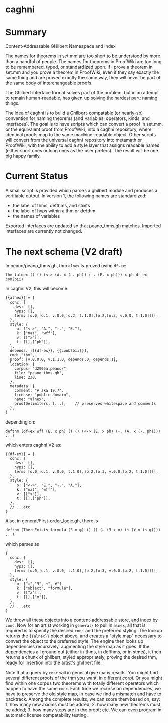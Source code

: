 caghni
======

# Summary

Content-Addressable GHilbert Namespace and Index

The names for theorems in set.mm are too short to be understood by more than a handful of people. The names for theorems in ProofWiki are too long to be remembered, typed, or standardized upon. If I prove a theorem in set.mm and you prove a theorem in ProofWiki, even if they say exactly the same thing and are proved exactly the same way, they will never be part of the same body of interchangeable proofs.

The Ghilbert interface format solves part of the problem, but in an attempt to remain human-readable, has given up solving the hardest part: naming things.

The idea of caghni is to build a Ghilbert-compatable (or nearly-so) convention for naming theorems (and variables, operators, kinds, and interfaces). The goal is to have scripts which can convert a proof in set.mm, or the equivalent proof from ProofWiki, into a caghni repository, where identical proofs map to the same machine-readable object. Other scripts will convert from the universal caghni repository into metamath or ProofWiki, with the ability to add a style layer that assigns readable names (either short ones or long ones as the user prefers). The result will be one big happy family.

# Current Status

A small script is provided which parses a ghilbert module and produces a verifiable output. In version 1, the following names are standardized:

* the label of thms, defthms, and stmts
* the label of hyps within a thm or defthm
* the names of variables

Exported interfaces are updated so that peano_thms.gh matches. Imported interfaces are currently not changed.

# The next schema (V2 draft)

In peano/peano_thms.gh, thm `alnex` is proved using `df-ex`:

    thm (alnex () () (<-> (A. x (-. ph)) (-. (E. x ph))) x ph df-ex con2bii)

In caghni V2, this will become:

    {{alnex}} = {
      conc: {
        dvs:  [],
        hyps: [],
        term: [o.0,[o.1, v.0.0,[o.2, t.1.0],[o.2,[o.3, v.0.0, t.1.0]]]],
      },
      style: {
         o: ["<->", "A.", "-.", "E."],
         k: ["nat", "wff"],
         v: [["x"]],
         t: [[],["ph"]],
      },
      depends: [{{df-ex}}, {{conb2bii}}],
      cmd: "thm",
      proof: [v.0.0.0, v.1.1.0, depends.0, depends.1],
      location: {
        corpus: "d2005a:peano/",
        file: "peano_thms.gh",
        line: 230,
      },
      metadata: {
        comment: "# aka 19.7",
        license: "public domain",
        name: "alnex",
        proofDelimiters: [...],    // preserves whitespace and comments
      },
    }
    
depending on:

    defthm (df-ex wff (E. x ph) () () (<-> (E. x ph) (-. (A. x (-. ph)))) ...)

which enters caghni V2 as:

    {{df-ex}} = {
      conc: {
        dvs:  [],
        hyps: [],
        term: [o.0,[o.1, v.0.0, t.1.0],[o.2,[o.3, v.0.0,[o.2, t.1.0]]]],
      },
      style: {
         o: ["<->", "E.", "-.", "A."],
         k: ["nat", "wff"],
         v: [["x"]],
         t: [[],["ph"]],
      },
      // ...etc
    }

Also, in general/First-order_logic.gh, there is 

    defthm (ThereExists formula (∃ x φ) () () (↔ (∃ x φ) (¬ (∀ x (¬ φ)))) ...)

which parses as 

    {
      conc: {
        dvs:  [],
        hyps: [],
        term: [o.0,[o.1, v.0.0, t.1.0],[o.2,[o.3, v.0.0,[o.2, t.1.0]]]],
      },
      style: {
         o: ["↔","∃", ¬", ∀"]
         k: ["object", "formula"],
         v: [["x"]],
         t: [[],["φ"]],
      },
      // ...etc
    }

We throw all these objects into a content-addressable store, and index by
`conc`. Now for an artist working in `general/` to pull in `alnex`, all that is
required is to specify the desired `conc` and the preferred styling. The lookup
returns the `{{alnex}}` object above, and creates a "style map" necessary to
convert the object to the preferred style. The engine then looks up dependencies
recursively, augmenting the style map as it goes. If the dependencies all ground
out (either in thms, in defthms, or in stmts), it then returns a chunk of
ghilbert, styled appropriately, proving the desired thm, ready for insertion
into the artist's ghilbert file.

Note that a query by `conc` will in general give many results. You might find
several different proofs of the thm you want, in different corpi. Or you might
find within one corpus two theorems with totally different operators which
happen to have the same `conc`. Each time we recurse on dependencies, we have to
preserve the old style map, in case we find a mismatch and have to
backtrack. Among the complete results, we can score them based on, say: 1. how
many new axioms must be added; 2. how many new theorems must be added; 3. how
many steps are in the proof; etc. We can even program in automatic license
compatability testing.